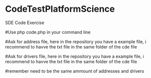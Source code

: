 # CodeTestPlatformScience
SDE Code Exercise

#Use php code.php in your command line

#Ask for address file, here in the repository you have a example file, i recommend to havve the txt file in the same folder of the cde file 

#Ask for drivers file, here in the repository you have a example file, i recommend to havve the txt file in the same folder of the cde file 

#remember need to be the same ammount of addresses and drivers

